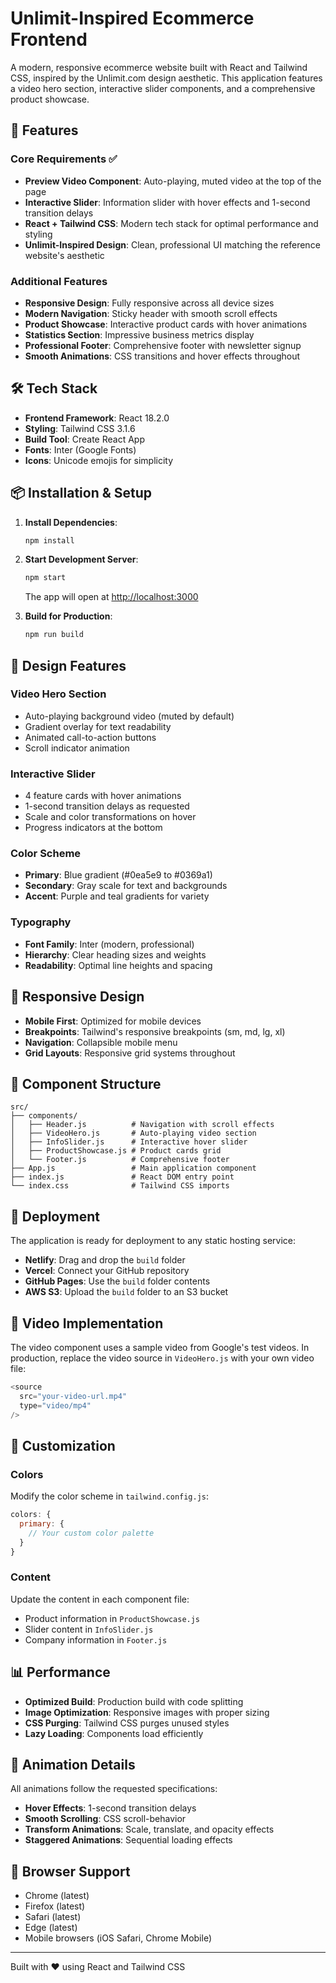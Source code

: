 # Unlimit-Inspired Ecommerce Frontend

A modern, responsive ecommerce website built with React and Tailwind CSS, inspired by the Unlimit.com design aesthetic. This application features a video hero section, interactive slider components, and a comprehensive product showcase.

## 🚀 Features

### Core Requirements ✅
- **Preview Video Component**: Auto-playing, muted video at the top of the page
- **Interactive Slider**: Information slider with hover effects and 1-second transition delays
- **React + Tailwind CSS**: Modern tech stack for optimal performance and styling
- **Unlimit-Inspired Design**: Clean, professional UI matching the reference website's aesthetic

### Additional Features
- **Responsive Design**: Fully responsive across all device sizes
- **Modern Navigation**: Sticky header with smooth scroll effects
- **Product Showcase**: Interactive product cards with hover animations
- **Statistics Section**: Impressive business metrics display
- **Professional Footer**: Comprehensive footer with newsletter signup
- **Smooth Animations**: CSS transitions and hover effects throughout

## 🛠️ Tech Stack

- **Frontend Framework**: React 18.2.0
- **Styling**: Tailwind CSS 3.1.6
- **Build Tool**: Create React App
- **Fonts**: Inter (Google Fonts)
- **Icons**: Unicode emojis for simplicity

## 📦 Installation & Setup

1. **Install Dependencies**:
   ```bash
   npm install
   ```

2. **Start Development Server**:
   ```bash
   npm start
   ```
   The app will open at [http://localhost:3000](http://localhost:3000)

3. **Build for Production**:
   ```bash
   npm run build
   ```

## 🎨 Design Features

### Video Hero Section
- Auto-playing background video (muted by default)
- Gradient overlay for text readability
- Animated call-to-action buttons
- Scroll indicator animation

### Interactive Slider
- 4 feature cards with hover animations
- 1-second transition delays as requested
- Scale and color transformations on hover
- Progress indicators at the bottom

### Color Scheme
- **Primary**: Blue gradient (#0ea5e9 to #0369a1)
- **Secondary**: Gray scale for text and backgrounds
- **Accent**: Purple and teal gradients for variety

### Typography
- **Font Family**: Inter (modern, professional)
- **Hierarchy**: Clear heading sizes and weights
- **Readability**: Optimal line heights and spacing

## 📱 Responsive Design

- **Mobile First**: Optimized for mobile devices
- **Breakpoints**: Tailwind's responsive breakpoints (sm, md, lg, xl)
- **Navigation**: Collapsible mobile menu
- **Grid Layouts**: Responsive grid systems throughout

## 🎯 Component Structure

```
src/
├── components/
│   ├── Header.js          # Navigation with scroll effects
│   ├── VideoHero.js       # Auto-playing video section
│   ├── InfoSlider.js      # Interactive hover slider
│   ├── ProductShowcase.js # Product cards grid
│   └── Footer.js          # Comprehensive footer
├── App.js                 # Main application component
├── index.js               # React DOM entry point
└── index.css              # Tailwind CSS imports
```

## 🚀 Deployment

The application is ready for deployment to any static hosting service:

- **Netlify**: Drag and drop the `build` folder
- **Vercel**: Connect your GitHub repository
- **GitHub Pages**: Use the `build` folder contents
- **AWS S3**: Upload the `build` folder to an S3 bucket

## 🎥 Video Implementation

The video component uses a sample video from Google's test videos. In production, replace the video source in `VideoHero.js` with your own video file:

```javascript
<source
  src="your-video-url.mp4"
  type="video/mp4"
/>
```

## 🔧 Customization

### Colors
Modify the color scheme in `tailwind.config.js`:
```javascript
colors: {
  primary: {
    // Your custom color palette
  }
}
```

### Content
Update the content in each component file:
- Product information in `ProductShowcase.js`
- Slider content in `InfoSlider.js`
- Company information in `Footer.js`

## 📊 Performance

- **Optimized Build**: Production build with code splitting
- **Image Optimization**: Responsive images with proper sizing
- **CSS Purging**: Tailwind CSS purges unused styles
- **Lazy Loading**: Components load efficiently

## 🎨 Animation Details

All animations follow the requested specifications:
- **Hover Effects**: 1-second transition delays
- **Smooth Scrolling**: CSS scroll-behavior
- **Transform Animations**: Scale, translate, and opacity effects
- **Staggered Animations**: Sequential loading effects

## 🌟 Browser Support

- Chrome (latest)
- Firefox (latest)
- Safari (latest)
- Edge (latest)
- Mobile browsers (iOS Safari, Chrome Mobile)

---

Built with ❤️ using React and Tailwind CSS